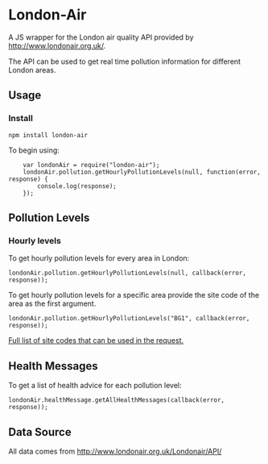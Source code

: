 # London-Air

A JS wrapper for the London air quality API provided by http://www.londonair.org.uk/.

The API can be used to get real time pollution information for different London areas.

## Usage
### Install
`npm install london-air`

To begin using:

```
    var londonAir = require("london-air");
    londonAir.pollution.getHourlyPollutionLevels(null, function(error, response) {
        console.log(response);
    });
```

## Pollution Levels

### Hourly levels
To get hourly pollution levels for every area in London:

```
londonAir.pollution.getHourlyPollutionLevels(null, callback(error, response));
```

To get hourly pollution levels for a specific area provide the site code of the area as the first argument.

```
londonAir.pollution.getHourlyPollutionLevels("BG1", callback(error, response));
```
[Full list of site codes that can be used in the request.](site_codes.md)

## Health Messages
To get a list of health advice for each pollution level:
```
londonAir.healthMessage.getAllHealthMessages(callback(error, response));
```

## Data Source
All data comes from http://www.londonair.org.uk/Londonair/API/
